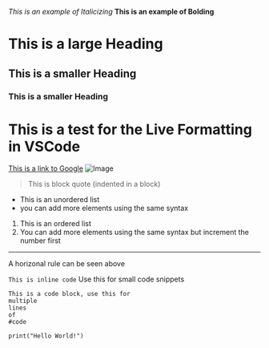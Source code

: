 *This is an example of Italicizing*
**This is an example of Bolding**
# This is a large Heading
## This is a smaller Heading
### This is a smaller Heading
# This is a test for the Live Formatting in VSCode
[This is a link to Google](https://www.google.com/)
![Image](https://commonmark.org/help/images/favicon.png)

> This is block quote (indented in a block)


* This is an unordered list
* you can add more elements using the same syntax

1. This is an ordered list
2. You can add more elements using the same syntax but increment the number first

---
A horizonal rule can be seen above

`This is inline code` Use this for small code snippets

```
This is a code block, use this for
multiple
lines
of
#code
```
```
print("Hello World!")
```
